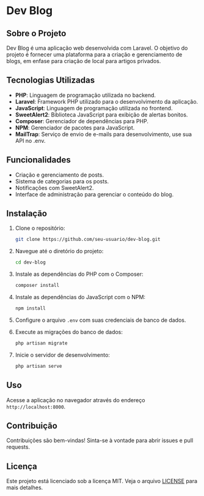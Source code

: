 # Dev Blog

## Sobre o Projeto

Dev Blog é uma aplicação web desenvolvida com Laravel. O objetivo do projeto é fornecer uma plataforma para a criação e gerenciamento de blogs, em enfase para criação de local para artigos privados.

## Tecnologias Utilizadas

- **PHP**: Linguagem de programação utilizada no backend.
- **Laravel**: Framework PHP utilizado para o desenvolvimento da aplicação.
- **JavaScript**: Linguagem de programação utilizada no frontend.
- **SweetAlert2**: Biblioteca JavaScript para exibição de alertas bonitos.
- **Composer**: Gerenciador de dependências para PHP.
- **NPM**: Gerenciador de pacotes para JavaScript.
- **MailTrap**: Serviço de envio de e-mails para desenvolvimento, use sua API no .env.

## Funcionalidades

- Criação e gerenciamento de posts.
- Sistema de categorias para os posts.
- Notificações com SweetAlert2.
- Interface de administração para gerenciar o conteúdo do blog.

## Instalação

1. Clone o repositório:
    ```sh
    git clone https://github.com/seu-usuario/dev-blog.git
    ```

2. Navegue até o diretório do projeto:
    ```sh
    cd dev-blog
    ```

3. Instale as dependências do PHP com o Composer:
    ```sh
    composer install
    ```

4. Instale as dependências do JavaScript com o NPM:
    ```sh
    npm install
    ```

5. Configure o arquivo `.env` com suas credenciais de banco de dados.

6. Execute as migrações do banco de dados:
    ```sh
    php artisan migrate
    ```

7. Inicie o servidor de desenvolvimento:
    ```sh
    php artisan serve
    ```

## Uso

Acesse a aplicação no navegador através do endereço `http://localhost:8000`.

## Contribuição

Contribuições são bem-vindas! Sinta-se à vontade para abrir issues e pull requests.

## Licença

Este projeto está licenciado sob a licença MIT. Veja o arquivo [LICENSE](LICENSE) para mais detalhes.
